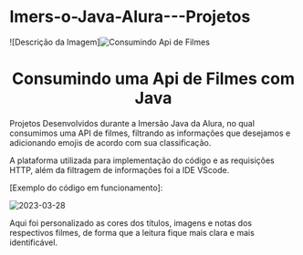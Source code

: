 # Imers-o-Java-Alura---Projetos

![Descrição da Imagem]![Consumindo Api de Filmes](https://user-images.githubusercontent.com/102202474/228374679-43c784c2-25e3-43ee-b0f5-9674c56de56c.png)

<h1 align="center"> Consumindo uma Api de Filmes com Java </h1>

Projetos Desenvolvidos durante a Imersão Java da Alura, no qual consumimos uma API de filmes, filtrando as informações que desejamos e adicionando emojis de acordo com sua classificação.

A plataforma utilizada para implementação do código e as requisições HTTP, além da filtragem de informações foi a IDE VScode.

[Exemplo do código em funcionamento]:

![2023-03-28](https://user-images.githubusercontent.com/102202474/228376096-78e6012a-7808-4785-b151-86471fab12a5.png)

Aqui foi personalizado as cores dos títulos, imagens e notas dos respectivos filmes, de forma que a leitura fique mais clara e mais identificável.

